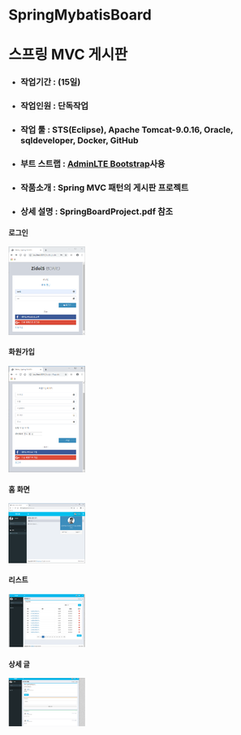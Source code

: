 # SpringMybatisBoard

<h1> 스프링 MVC 게시판</h1>
<ul>
  <li><h3>작업기간 : (15일) </h3></li>
  <li><h3>작업인원 : 단독작업</h3></li>
  <li><h3>작업 툴 : STS(Eclipse), Apache Tomcat-9.0.16, Oracle, sqldeveloper, Docker, GitHub</h3></li>
  <li><h3>부트 스트랩 : <a href="https://adminlte.io/">AdminLTE Bootstrap</a>사용</h3></li>
  <li><h3>작품소개 : Spring MVC 패턴의 게시판 프로젝트</h3></li>
  <li><h3>상세 설명 : SpringBoardProject.pdf 참조</h3></li>
</ul>
  <h4>로그인</h4>
  <img src="./img/login.png" width="30%" height="50%">
  <h4>화원가입</h4>
  <img src="./img/signup.png" width="30%" height="50%">
  <h4>홈 화면</h4>
  <img src="./img/home.png" width="30%" height="50%">
  <h4>리스트</h4>
  <img src="./img/list.png" width="30%" height="50%">
  <h4>상세 글</h4>
  <img src="./img/reply.png" width="30%" height="50%">
